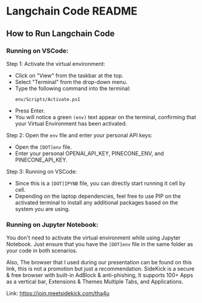 # Langchain Code README

## How to Run Langchain Code

### Running on VSCode:

Step 1: Activate the virtual environment:
- Click on "View" from the taskbar at the top.
- Select "Terminal" from the drop-down menu.
- Type the following command into the terminal:
   ```
   env/Scripts/Activate.ps1
   ```
- Press Enter.
- You will notice a green `(env)` text appear on the terminal, confirming that your Virtual Environment has been activated.

Step 2: Open the `env` file and enter your personal API keys:
- Open the `[DOT]env` file.
- Enter your personal OPENAI_API_KEY, PINECONE_ENV, and PINECONE_API_KEY.

Step 3: Running on VSCode:
- Since this is a `[DOT]IPYNB` file, you can directly start running it cell by cell.
- Depending on the laptop dependencies, feel free to use PIP on the activated terminal to install any additional packages based on the system you are using.

### Running on Jupyter Notebook:

You don't need to activate the virtual environment while using Jupyter Notebook. Just ensure that you have the `[DOT]env` file in the same folder as your code in both scenarios. 


Also, The browser that I used during our presentation can be found on this link, this is not a promotion but just a recommendation. SideKick is a secure & free browser with built-in AdBlock & anti-phishing, It supports 100+ Apps as a vertical bar, Extensions & Themes Multiple Tabs, and Applications.

Link: https://join.meetsidekick.com/tha4u

